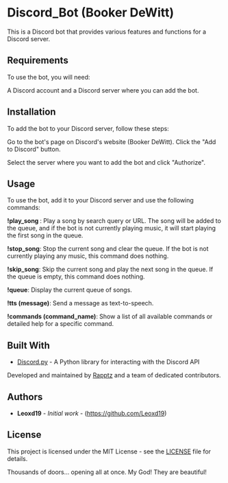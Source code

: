# Discord_Bot (Booker DeWitt)

This is a Discord bot that provides various features and functions for a Discord server.

## Requirements
To use the bot, you will need:

A Discord account and a Discord server where you can add the bot.


## Installation

To add the bot to your Discord server, follow these steps:

Go to the bot's page on Discord's website (Booker DeWitt).
Click the "Add to Discord" button.

Select the server where you want to add the bot and click "Authorize".


## Usage
To use the bot, add it to your Discord server and use the following commands:

**!play_song <query>**: Play a song by search query or URL. The song will be added to the queue, and if the bot is not currently playing music, it will start playing the first song in the queue.
 
**!stop_song**: Stop the current song and clear the queue. If the bot is not currently playing any music, this command does nothing.
 
**!skip_song**: Skip the current song and play the next song in the queue. If the queue is empty, this command does nothing.
 
**!queue**: Display the current queue of songs.
 
**!tts (message)**: Send a message as text-to-speech.
 
**!commands (command_name)**: Show a list of all available commands or detailed help for a specific command.
 

## Built With

- [Discord.py](https://github.com/Rapptz/discord.py) - A Python library for interacting with the Discord API
 
Developed and maintained by [Rapptz](https://github.com/Rapptz) and a team of dedicated contributors.

## Authors

- **Leoxd19** - *Initial work* - (https://github.com/Leoxd19)

## License

This project is licensed under the MIT License - see the [LICENSE](LICENSE) file for details.






 
 
 
 Thousands of doors... opening all at once. My God! They are beautiful!

